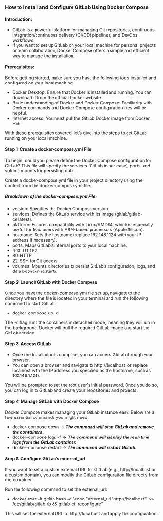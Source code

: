 ### How to Install and Configure GitLab Using Docker Compose

#### Introduction:

* GitLab is a powerful platform for managing Git repositories, continuous integration/continuous delivery (CI/CD) pipelines, and DevOps workflows. 
* If you want to set up GitLab on your local machine for personal projects or team collaboration, Docker Compose offers a simple and efficient way to manage the installation.

#### Prerequisites:

Before getting started, make sure you have the following tools installed and configured on your local machine:

* Docker Desktop: Ensure that Docker is installed and running. You can download it from the official Docker website.
* Basic understanding of Docker and Docker Compose: Familiarity with Docker commands and Docker Compose configuration files will be helpful.
* Internet access: You must pull the GitLab Docker image from Docker Hub.

With these prerequisites covered, let’s dive into the steps to get GitLab running on your local machine.

#### Step 1: Create a docker-compose.yml File

To begin, could you please define the Docker Compose configuration for GitLab? This file will specify the services (GitLab in our case), ports, and volume mounts for persisting data.

Create a docker-compose.yml file in your project directory using the content from the docker-compose.yml file. 


##### Breakdown of the docker-compose.yml File:

* version: Specifies the Docker Compose version.
* services: Defines the GitLab service with its image (gitlab/gitlab-ce:latest).
* platform: Ensures compatibility with Linux/AMD64, which is especially useful for Mac users with ARM-based processors (Apple Silicon).
* hostname: Sets the hostname (replace 162.148.1.124 with your IP address if necessary).
* ports: Maps GitLab’s internal ports to your local machine.
* 443: HTTPS
* 80: HTTP
* 22: SSH for Git access
* volumes: Mounts directories to persist GitLab’s configuration, logs, and data between restarts.

#### Step 2: Launch GitLab with Docker Compose

Once you have the docker-compose.yml file set up, navigate to the directory where the file is located in your terminal and run the following command to start GitLab:

* docker-compose up -d

The -d flag runs the containers in detached mode, meaning they will run in the background. Docker will pull the required GitLab image and start the GitLab service.

#### Step 3: Access GitLab

* Once the installation is complete, you can access GitLab through your browser.
* You can open a browser and navigate to http://localhost (or replace localhost with the IP address you specified as the hostname, such as 162.148.1.124).

You will be prompted to set the root user's initial password. Once you do so, you can log in to GitLab and create your repositories and projects.

#### Step 4: Manage GitLab with Docker Compose

Docker Compose makes managing your GitLab instance easy. Below are a few essential commands you might need:
* docker-compose down   -> ***The command will stop GitLab and remove the containers.***
* docker-compose logs -f  -> ***The command will display the real-time logs from the GitLab container.***
* docker-compose restart -> ***The command will restart GitLab.***

#### Step 5: Configure GitLab’s external_url

If you want to set a custom external URL for GitLab (e.g., http://localhost or a custom domain), you can modify the GitLab configuration file directly from the container.

Run the following command to set the external_url:

* docker exec -it gitlab bash -c "echo \"external_url 'http://localhost'\" >> /etc/gitlab/gitlab.rb && gitlab-ctl reconfigure"

This will set the external URL to http://localhost and apply the configuration.

